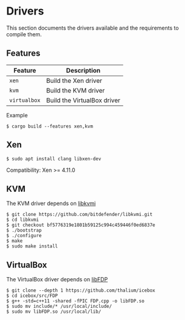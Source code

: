 # Drivers

This section documents the drivers available and the requirements to compile them.

## Features

| Feature       | Description                 |
|--------------|-----------------------------|
| `xen`        | Build the Xen driver        |
| `kvm`        | Build the KVM driver        |
| `virtualbox` | Build the VirtualBox driver |

Example
~~~
$ cargo build --features xen,kvm
~~~

## Xen

~~~
$ sudo apt install clang libxen-dev
~~~

Compatibility: Xen >= 4.11.0

## KVM

The KVM driver depends on [libkvmi](https://github.com/bitdefender/libkvmi)

~~~
$ git clone https://github.com/bitdefender/libkvmi.git
$ cd libkvmi
$ git checkout bf5776319e1801b59125c994c459446f0ed6837e
$ ./bootstrap
$ ./configure
$ make
$ sudo make install
~~~

## VirtualBox

The VirtualBox driver depends on [libFDP](https://github.com/thalium/icebox/tree/master/src/FDP)

~~~
$ git clone --depth 1 https://github.com/thalium/icebox
$ cd icebox/src/FDP
$ g++ -std=c++11 -shared -fPIC FDP.cpp -o libFDP.so
$ sudo mv include/* /usr/local/include/
$ sudo mv libFDP.so /usr/local/lib/
~~~
